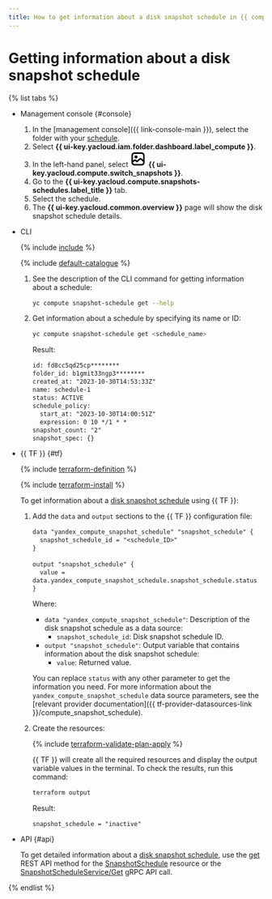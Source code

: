 ```yaml
---
title: How to get information about a disk snapshot schedule in {{ compute-full-name }}
---
```


# Getting information about a disk snapshot schedule

{% list tabs %}

- Management console {#console}

  1. In the [management console]({{ link-console-main }}), select the folder with your [schedule](../../concepts/snapshot-schedule.md).
  1. Select **{{ ui-key.yacloud.iam.folder.dashboard.label_compute }}**.
  1. In the left-hand panel, select ![image](../../../_assets/console-icons/picture.svg) **{{ ui-key.yacloud.compute.switch_snapshots }}**.
  1. Go to the **{{ ui-key.yacloud.compute.snapshots-schedules.label_title }}** tab.
  1. Select the schedule.
  1. The **{{ ui-key.yacloud.common.overview }}** page will show the disk snapshot schedule details.

- CLI

  {% include [include](../../../_includes/cli-install.md) %}

  {% include [default-catalogue](../../../_includes/default-catalogue.md) %}

  1. See the description of the CLI command for getting information about a schedule:

      ```bash
      yc compute snapshot-schedule get --help
      ```

  1. Get information about a schedule by specifying its name or ID:

      ```bash
      yc compute snapshot-schedule get <schedule_name>
      ```

      Result:

      ```text
      id: fd8cc5qd25cp********
      folder_id: b1gmit33ngp3********
      created_at: "2023-10-30T14:53:33Z"
      name: schedule-1
      status: ACTIVE
      schedule_policy:
        start_at: "2023-10-30T14:00:51Z"
        expression: 0 10 */1 * *
      snapshot_count: "2"
      snapshot_spec: {}
      ```

- {{ TF }} {#tf}

  {% include [terraform-definition](../../../_tutorials/_tutorials_includes/terraform-definition.md) %}

  {% include [terraform-install](../../../_includes/terraform-install.md) %}

  To get information about a [disk snapshot schedule](../../concepts/snapshot-schedule.md) using {{ TF }}:

  1. Add the `data` and `output` sections to the {{ TF }} configuration file:

      ```hcl
      data "yandex_compute_snapshot_schedule" "snapshot_schedule" {
        snapshot_schedule_id = "<schedule_ID>"
      }

      output "snapshot_schedule" {
        value = data.yandex_compute_snapshot_schedule.snapshot_schedule.status
      }
      ```

      Where:

      * `data "yandex_compute_snapshot_schedule"`: Description of the disk snapshot schedule as a data source:
        * `snapshot_schedule_id`: Disk snapshot schedule ID.
      * `output "snapshot_schedule"`: Output variable that contains information about the disk snapshot schedule:
        * `value`: Returned value.

      You can replace `status` with any other parameter to get the information you need. For more information about the `yandex_compute_snapshot_schedule` data source parameters, see the [relevant provider documentation]({{ tf-provider-datasources-link }}/compute_snapshot_schedule).

  1. Create the resources:

      {% include [terraform-validate-plan-apply](../../../_tutorials/_tutorials_includes/terraform-validate-plan-apply.md) %}

      {{ TF }} will create all the required resources and display the output variable values in the terminal. To check the results, run this command:

      ```bash
      terraform output
      ```

      Result:

      ```text
      snapshot_schedule = "inactive"
      ```

- API {#api}

  To get detailed information about a [disk snapshot schedule](../../concepts/snapshot-schedule.md), use the [get](../../api-ref/SnapshotSchedule/get.md) REST API method for the [SnapshotSchedule](../../api-ref/SnapshotSchedule/index.md) resource or the [SnapshotScheduleService/Get](../../api-ref/grpc/SnapshotSchedule/get.md) gRPC API call.

{% endlist %}